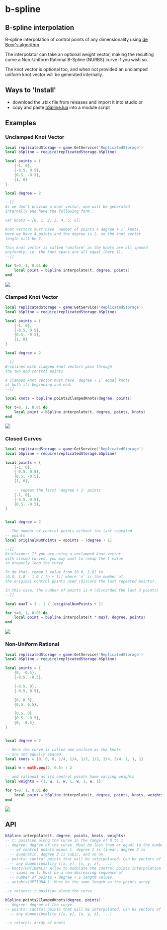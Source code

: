 # b-spline
## B-spline interpolation

B-spline interpolation of control points of any dimensionality using
[de Boor's algorithm](http://wikipedia.org/wiki/De_Boor%27s_algorithm).

The interpolator can take an optional weight vector, making the
resulting curve a Non-Uniform Rational B-Spline (NURBS) curve if you
wish so.

The knot vector is optional too, and when not provided an unclamped
uniform knot vector will be generated internally.


## Ways to 'Install'

- download the .rblx file from releases and import it into studio or
- copy and paste [bSpline.lua](./bSpline.lua) into a module script

## Examples

### Unclamped Knot Vector

```lua
local replicatedStorage = game:GetService('ReplicatedStorage')
local bSpline = require(replicatedStorage.bSpline)

local points = {
	{-1, 0},
	{-0.5, 0.5},
	{0.5, -0.5},
	{1, 0}
}

local degree = 2

--[[
As we don't provide a knot vector, one will be generated 
internally and have the following form :

var knots = [0, 1, 2, 3, 4, 5, 6];

Knot vectors must have `number of points + degree + 1` knots.
Here we have 4 points and the degree is 2, so the knot vector 
length will be 7.

This knot vector is called "uniform" as the knots are all spaced
uniformly, ie. the knot spans are all equal (here 1).
--]]

for t=0, 1, 0.01 do
	local point = bSpline.interpolate(t, degree, points)
end
```

<img src="./examples/unclamped knot vector.PNG"/>


### Clamped Knot Vector

```lua
local replicatedStorage = game:GetService('ReplicatedStorage')
local bSpline = require(replicatedStorage.bSpline)

local points = {
	{-1, 0},
	{-0.5, 0.5},
	{0.5, -0.5},
	{1, 0}
}

local degree = 2

--[[
B-splines with clamped knot vectors pass through 
the two end control points.

A clamped knot vector must have `degree + 1` equal knots 
at both its beginning and end.
--]]

local knots = bSpline.points2ClampedKnots(degree, points)

for t=0, 1, 0.01 do
	local point = bSpline.interpolate(t, degree, points, knots)
end
```

<img src="./examples/clamped knot vector.PNG"/>


### Closed Curves

```lua
local replicatedStorage = game:GetService('ReplicatedStorage')
local bSpline = require(replicatedStorage.bSpline)

local points = {
	{-1, 0},
	{-0.5, 0.5},
	{0.5, -0.5},
	{1, 0},
	
	-- repeat the first 'degree + 1' points
	{-1, 0},
	{-0.5, 0.5},
	{0.5, -0.5},
}


local degree = 2

-- The number of control points without the last repeated
-- points
local originalNumPoints = #points - (degree + 1)

--[[
Disclaimer: If you are using a unclamped knot vector
with closed curves, you may want to remap the t value
to properly loop the curve.

To do that, remap t value from [0.0, 1.0] to
[0.0, 1.0 - 1.0 / (n + 1)] where 'n' is the number of
the original control points used (discard the last repeated points).

In this case, the number of points is 4 (discarded the last 3 points)
--]]

local maxT = 1 - 1 / (originalNumPoints + 1)

for t=0, 1, 0.01 do
	local point = bSpline.interpolate(t * maxT, degree, points)
end
```

<img src="./examples/closed curves.PNG"/>


### Non-Uniform Rational

```lua
local replicatedStorage = game:GetService('ReplicatedStorage')
local bSpline = require(replicatedStorage.bSpline)

local points = {
	{0, -0.5},
	{-0.5, -0.5},

	{-0.5, 0},
	{-0.5, 0.5},

	{0, 0.5},
	{0.5, 0.5},

	{0.5, 0},
	{0.5, -0.5},
	{0, -0.5}
}


local degree = 2

-- Here the curve is called non-uniform as the knots 
-- are not equally spaced
local knots = {0, 0, 0, 1/4, 1/4, 1/2, 1/2, 3/4, 3/4, 1, 1, 1}

local w = math.pow(2, 0.5) / 2

-- and rational as its control points have varying weights
local weights = {1, w, 1, w, 1, w, 1, w, 1}

for t=0, 1, 0.01 do
	local point = bSpline.interpolate(t, degree, points, knots, weights)
end
```

<img src="./examples/non-uniform rational.PNG"/>


## API
```lua
bSpline.interpolate(t, degree, points, knots, weights)
-- t: position along the curve in the range of 0 to 1
-- degree: degree of the curve. Must be less than or equal to the number
  -- of control points minus 1. degree 1 is linear, degree 2 is
  -- quadratic, degree 3 is cubic, and so on.
-- points: control points that will be interpolated. Can be vectors of
  -- any dumensionality ([x, y], [x, y, z], ...)
-- knots(OPTIONAL): Allow to modulate the control points interpolation
  -- spans on t. Must be a non-decreasing sequence of
  -- number of points + degree + 1 length values.
-- weights(OPTIONAL): Must be the same length as the points array.

--> returns: t position along the curve
```

```lua
bSpline.points2ClampedKnots(degree, points)
-- degree: degree of the curve.
-- points: control points that will be interpolated. Can be vectors of
  -- any dumensionality ([x, y], [x, y, z], ...)

--> returns: array of knots
```
